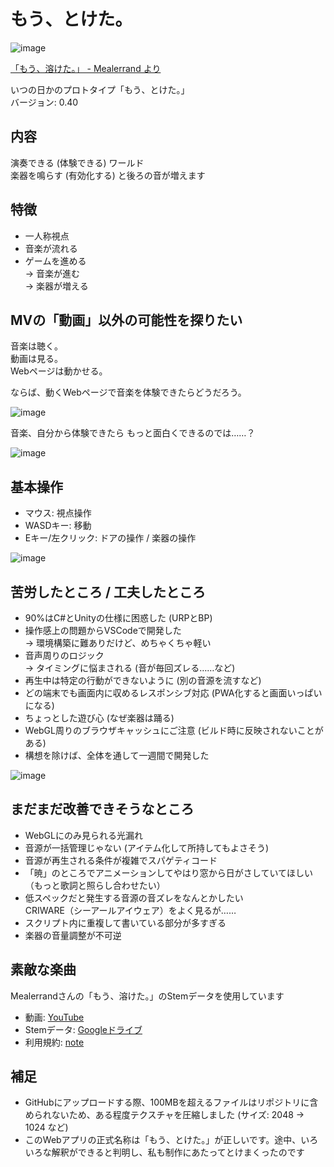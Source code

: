 # もう、とけた。

![image](https://github.com/user-attachments/assets/ae3b6502-6a32-4c28-ba15-67cd7895b2df)


[「もう、溶けた。」 - Mealerrand より](https://www.youtube.com/watch?v=GRR_35gxZho)  

いつの日かのプロトタイプ「もう、とけた。」  
バージョン: 0.40  


## 内容
演奏できる (体験できる) ワールド  
楽器を鳴らす (有効化する) と後ろの音が増えます  


## 特徴
- 一人称視点
- 音楽が流れる
- ゲームを進める  
  → 音楽が進む  
  → 楽器が増える  


## MVの「動画」以外の可能性を探りたい

音楽は聴く。  
動画は見る。  
Webページは動かせる。  

ならば、動くWebページで音楽を体験できたらどうだろう。  

![image](https://github.com/user-attachments/assets/07a88584-41e9-48a2-8b5a-512e779c148a)

音楽、自分から体験できたら もっと面白くできるのでは……？  

![image](https://github.com/user-attachments/assets/a5de3eb2-fa15-4d5c-9127-357a9d40d17f)


## 基本操作

- マウス: 視点操作
- WASDキー: 移動
- Eキー/左クリック: ドアの操作 / 楽器の操作

![image](https://github.com/user-attachments/assets/7234b279-1471-412c-9f66-035c6de10c19)


## 苦労したところ / 工夫したところ

- 90%はC#とUnityの仕様に困惑した (URPとBP)
- 操作感上の問題からVSCodeで開発した  
  → 環境構築に難ありだけど、めちゃくちゃ軽い
- 音声周りのロジック  
  → タイミングに悩まされる (音が毎回ズレる……など)
- 再生中は特定の行動ができないように (別の音源を流すなど)
- どの端末でも画面内に収めるレスポンシブ対応 (PWA化すると画面いっぱいになる)
- ちょっとした遊び心 (なぜ楽器は踊る)
- WebGL周りのブラウザキャッシュにご注意 (ビルド時に反映されないことがある)
- 構想を除けば、全体を通して一週間で開発した

![image](https://github.com/user-attachments/assets/b6e052d0-f050-4ebe-889d-f775ba6d7ad9)


## まだまだ改善できそうなところ

- WebGLにのみ見られる光漏れ
- 音源が一括管理じゃない (アイテム化して所持してもよさそう)
- 音源が再生される条件が複雑でスパゲティコード
- 「暁」のところでアニメーションしてやはり窓から日がさしていてほしい （もっと歌詞と照らし合わせたい）
- 低スペックだと発生する音源の音ズレをなんとかしたい  
  CRIWARE（シーアールアイウェア）をよく見るが……
- スクリプト内に重複して書いている部分が多すぎる
- 楽器の音量調整が不可逆


## 素敵な楽曲

Mealerrandさんの「もう、溶けた。」のStemデータを使用しています 
- 動画: [YouTube](https://www.youtube.com/watch?v=GRR_35gxZho)
- Stemデータ: [Googleドライブ](https://drive.google.com/drive/folders/14QbLbf7RW3Z2zGTVb-rcptAd8ss-zQlq)
- 利用規約: [note](https://note.com/mealerrand/n/nfd1f698e81bc)

## 補足
- GitHubにアップロードする際、100MBを超えるファイルはリポジトリに含められないため、ある程度テクスチャを圧縮しました (サイズ: 2048 → 1024 など)
- このWebアプリの正式名称は「もう、とけた。」が正しいです。途中、いろいろな解釈ができると判明し、私も制作にあたってとけまくったのです
